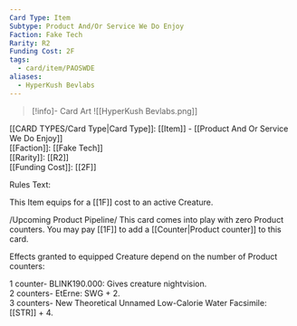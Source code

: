 ```yaml
---
Card Type: Item
Subtype: Product And/Or Service We Do Enjoy
Faction: Fake Tech
Rarity: R2
Funding Cost: 2F
tags:
  - card/item/PAOSWDE
aliases:
  - HyperKush Bevlabs
---
```

> [!info]- Card Art
> ![[HyperKush Bevlabs.png]]

[[CARD TYPES/Card Type|Card Type]]: [[Item]] - [[Product And Or Service We Do Enjoy]]  
[[Faction]]: [[Fake Tech]]  
[[Rarity]]: [[R2]]  
[[Funding Cost]]: [[2F]]  

Rules Text:  

This Item equips for a [[1F]] cost to an active Creature.  

/Upcoming Product Pipeline/ This card comes into play with zero Product counters. You may pay [[1F]] to add a [[Counter|Product counter]] to this card.  

Effects granted to equipped Creature depend on the number of Product counters:  

1 counter- BLINK190.000: Gives creature nightvision.  
2 counters- EtErne: SWG + 2.  
3 counters- New Theoretical Unnamed Low-Calorie Water Facsimile: [[STR]] + 4.  
